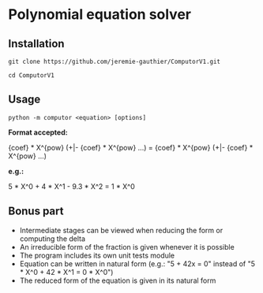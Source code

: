 # Polynomial equation solver

## Installation

```git clone https://github.com/jeremie-gauthier/ComputorV1.git```

```shell
cd ComputorV1
```

## Usage

```python -m computor <equation> [options]```

**Format accepted:**

{coef} \* X^{pow} (+|- {coef} \* X^{pow} ...) = {coef} \* X^{pow} (+|- {coef} \* X^{pow} ...)

**e.g.:**

5 \* X^0 + 4 \* X^1 - 9.3 \* X^2 = 1 \* X^0


## Bonus part

- Intermediate stages can be viewed when reducing the form or computing the delta
- An irreducible form of the fraction is given whenever it is possible
- The program includes its own unit tests module
- Equation can be written in natural form (e.g.: "5 + 42x = 0" instead of "5 \* X^0 + 42 \* X^1 = 0 \* X^0")
- The reduced form of the equation is given in its natural form
````
